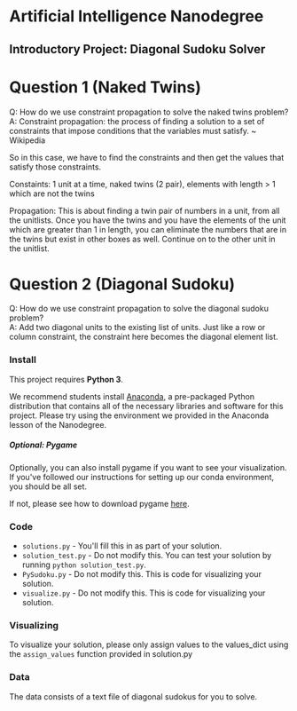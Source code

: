 # Artificial Intelligence Nanodegree
## Introductory Project: Diagonal Sudoku Solver

# Question 1 (Naked Twins)
Q: How do we use constraint propagation to solve the naked twins problem?  
A: Constraint propagation: the process of finding a solution to a set of constraints that impose conditions that the variables must satisfy. ~ Wikipedia

So in this case, we have to find the constraints and then get the values that satisfy those constraints.

Constaints: 1 unit at a time, naked twins (2 pair), elements with length > 1 which are not the twins

Propagation: This is about finding a twin pair of numbers in a unit, from all the unitlists. Once you have the twins and you have the elements of the unit which are greater than 1 in length, you can eliminate the numbers that are in the twins but exist in other boxes as well. Continue on to the other unit in the unitlist.


# Question 2 (Diagonal Sudoku)
Q: How do we use constraint propagation to solve the diagonal sudoku problem?  
A: Add two diagonal units to the existing list of units. Just like a row or column constraint, the constraint here becomes the diagonal element list.


### Install

This project requires **Python 3**.

We recommend students install [Anaconda](https://www.continuum.io/downloads), a pre-packaged Python distribution that contains all of the necessary libraries and software for this project. 
Please try using the environment we provided in the Anaconda lesson of the Nanodegree.

##### Optional: Pygame

Optionally, you can also install pygame if you want to see your visualization. If you've followed our instructions for setting up our conda environment, you should be all set.

If not, please see how to download pygame [here](http://www.pygame.org/download.shtml).

### Code

* `solutions.py` - You'll fill this in as part of your solution.
* `solution_test.py` - Do not modify this. You can test your solution by running `python solution_test.py`.
* `PySudoku.py` - Do not modify this. This is code for visualizing your solution.
* `visualize.py` - Do not modify this. This is code for visualizing your solution.

### Visualizing

To visualize your solution, please only assign values to the values_dict using the ```assign_values``` function provided in solution.py

### Data

The data consists of a text file of diagonal sudokus for you to solve.
